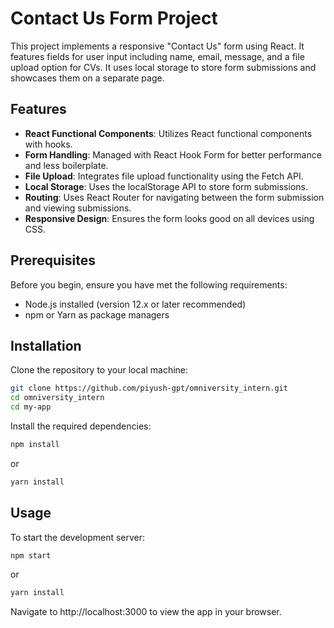 # Contact Us Form Project

This project implements a responsive "Contact Us" form using React. It features fields for user input including name, email, message, and a file upload option for CVs. It uses local storage to store form submissions and showcases them on a separate page.

## Features

- **React Functional Components**: Utilizes React functional components with hooks.
- **Form Handling**: Managed with React Hook Form for better performance and less boilerplate.
- **File Upload**: Integrates file upload functionality using the Fetch API.
- **Local Storage**: Uses the localStorage API to store form submissions.
- **Routing**: Uses React Router for navigating between the form submission and viewing submissions.
- **Responsive Design**: Ensures the form looks good on all devices using CSS.


## Prerequisites

Before you begin, ensure you have met the following requirements:
- Node.js installed (version 12.x or later recommended)
- npm or Yarn as package managers

## Installation

Clone the repository to your local machine:

```bash
git clone https://github.com/piyush-gpt/omniversity_intern.git
cd omniversity_intern
cd my-app
```

Install the required dependencies:
```bash
npm install
```
or
```bash
yarn install
```

## Usage

To start the development server:

```bash
npm start
```
or

```bash
yarn install
```

Navigate to http://localhost:3000 to view the app in your browser.


